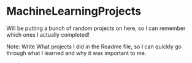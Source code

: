 # MachineLearningProjects
Will be putting a bunch of random projects on here, so I can remember which ones I actually completed!

Note: Write What projects I did in the Readme file, so I can quickly go through what I learned and why it was important to me. 
